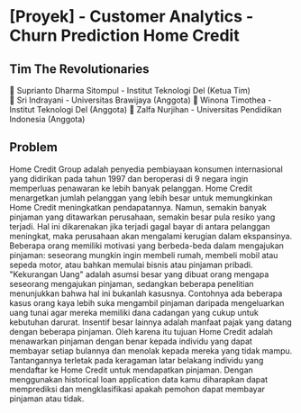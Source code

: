 #  [Proyek] - Customer Analytics - Churn Prediction Home Credit

## Tim The Revolutionaries
🧞‍ Suprianto Dharma Sitompul - Institut Teknologi Del (Ketua Tim)
<br>
🧞‍ Sri Indrayani - Universitas Brawijaya (Anggota) 
🧞‍ Winona Timothea - Institut Teknologi Del (Anggota)
🧞‍ Zalfa Nurjihan - Universitas Pendidikan Indonesia (Anggota)

## Problem
Home Credit Group adalah penyedia pembiayaan konsumen
internasional yang didirikan pada tahun 1997 dan beroperasi di 9
negara ingin memperluas penawaran ke lebih banyak pelanggan.
Home Credit menargetkan jumlah pelanggan yang lebih besar untuk
memungkinkan Home Credit meningkatkan pendapatannya. Namun,
semakin banyak pinjaman yang ditawarkan perusahaan, semakin besar
pula resiko yang terjadi. Hal ini dikarenakan jika terjadi gagal bayar di
antara pelanggan meningkat, maka perusahaan akan mengalami
kerugian dalam ekspansinya.
Beberapa orang memiliki motivasi yang berbeda-beda dalam
mengajukan pinjaman: seseorang mungkin ingin membeli rumah,
membeli mobil atau sepeda motor, atau bahkan memulai bisnis atau
pinjaman pribadi. "Kekurangan Uang" adalah asumsi besar yang dibuat
orang mengapa seseorang mengajukan pinjaman, sedangkan
beberapa penelitian menunjukkan bahwa hal ini bukanlah kasusnya.
Contohnya ada beberapa kasus orang kaya lebih suka mengambil
pinjaman daripada mengeluarkan uang tunai agar mereka memiliki
dana cadangan yang cukup untuk kebutuhan darurat. Insentif besar
lainnya adalah manfaat pajak yang datang dengan beberapa pinjaman.
Oleh karena itu tujuan Home Credit adalah menawarkan
pinjaman dengan benar kepada individu yang dapat membayar setiap
bulannya dan menolak kepada mereka yang tidak mampu.
Tantangannya terletak pada keragaman latar belakang individu yang
mendaftar ke Home Credit untuk mendapatkan pinjaman. Dengan
menggunakan historical loan application data kamu diharapkan dapat
memprediksi dan mengklasifikasi apakah pemohon dapat membayar
pinjaman atau tidak.

